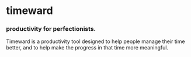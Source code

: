 # timeward
### productivity for perfectionists.

Timeward is a productivity tool designed to help people manage their time better, and to help make the progress in that time more meaningful.
